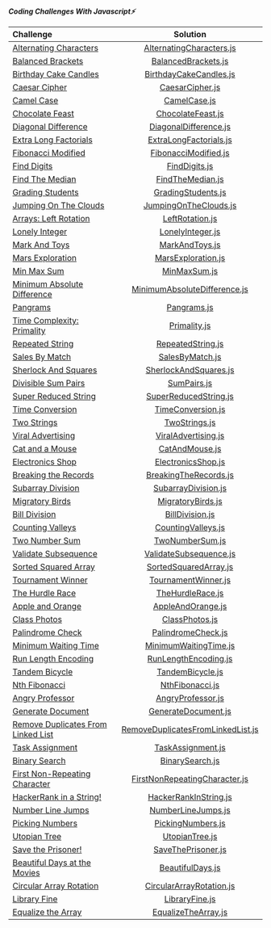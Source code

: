 ***Coding Challenges With Javascript⚡️***

| Challenge                                                                                                            |                                                                                                      Solution                                                                                                       | 
|:---------------------------------------------------------------------------------------------------------------------|:-------------------------------------------------------------------------------------------------------------------------------------------------------------------------------------------------------------------:| 
| [Alternating Characters](https://www.hackerrank.com/challenges/alternating-characters/problem?h_r=internal-search)   |                                                   [AlternatingCharacters.js](https://github.com/esrasen9/algo-challenges-js/blob/master/AlternatingCharacters.js)                                                   |
| [Balanced Brackets](https://www.hackerrank.com/challenges/balanced-brackets/problem?h_r=internal-search)             |                                                        [BalancedBrackets.js](https://github.com/esrasen9/algo-challenges-js/blob/master/BalancedBrackets.js)                                                        | 
| [Birthday Cake Candles](https://www.hackerrank.com/challenges/birthday-cake-candles/problem?h_r=internal-search)     |                                                     [BirthdayCakeCandles.js](https://github.com/esrasen9/algo-challenges-js/blob/master/BirthdayCakeCandles.js)                                                     |
| [Caesar Cipher](https://www.hackerrank.com/challenges/caesar-cipher-1/problem)                                       |                                                            [CaesarCipher.js](https://github.com/esrasen9/algo-challenges-js/blob/master/CaesarCipher.js)                                                            |
| [Camel Case](https://www.hackerrank.com/challenges/camelcase/problem)                                                |                                                               [CamelCase.js](https://github.com/esrasen9/algo-challenges-js/blob/master/CamelCase.js)                                                               |
| [Chocolate Feast](https://www.hackerrank.com/challenges/chocolate-feast/problem)                                     |                                                          [ChocolateFeast.js](https://github.com/esrasen9/algo-challenges-js/blob/master/ChocolateFeast.js)                                                          |
| [Diagonal Difference](https://www.hackerrank.com/challenges/diagonal-difference/problem)                             |                                                      [DiagonalDifference.js](https://github.com/esrasen9/algo-challenges-js/blob/master/DiagonalDifference.js)                                                      |
| [Extra Long Factorials](https://www.hackerrank.com/challenges/extra-long-factorials/problem)                         |                                                     [ExtraLongFactorials.js](https://github.com/esrasen9/algo-challenges-js/blob/master/ExtraLongFactorials.js)                                                     |
| [Fibonacci Modified](https://www.hackerrank.com/challenges/fibonacci-modified/problem)                               |                                                       [FibonacciModified.js](https://github.com/esrasen9/algo-challenges-js/blob/master/FibonacciModified.js)                                                       |
| [Find Digits](https://www.hackerrank.com/challenges/find-digits/problem)                                             |                                                              [FindDigits.js](https://github.com/esrasen9/algo-challenges-js/blob/master/FindDigits.js)                                                              |
| [Find The Median](https://www.hackerrank.com/challenges/find-the-median/problem)                                     |                                                           [FindTheMedian.js](https://github.com/esrasen9/algo-challenges-js/blob/master/FindTheMedian.js)                                                           |
| [Grading Students](https://www.hackerrank.com/challenges/three-month-preparation-kit-grading/problem)                |                                                         [GradingStudents.js](https://github.com/esrasen9/algo-challenges-js/blob/master/GradingStudents.js)                                                         |
| [Jumping On The Clouds](https://www.hackerrank.com/challenges/jumping-on-the-clouds/problem)                         |                                                      [JumpingOnTheClouds.js](https://github.com/esrasen9/algo-challenges-js/blob/master/JumpingOnTheClouds.js)                                                      |
| [Arrays: Left Rotation](https://www.hackerrank.com/challenges/ctci-array-left-rotation/problem)                      |                                                            [LeftRotation.js](https://github.com/esrasen9/algo-challenges-js/blob/master/LeftRotation.js)                                                            |
| [Lonely Integer](https://www.hackerrank.com/challenges/ctci-lonely-integer/problem)                                  |                                                           [LonelyInteger.js](https://github.com/esrasen9/algo-challenges-js/blob/master/LonelyInteger.js)                                                           |
| [Mark And Toys](https://www.hackerrank.com/challenges/mark-and-toys/problem)                                         |                                                             [MarkAndToys.js](https://github.com/esrasen9/algo-challenges-js/blob/master/MarkAndToys.js)                                                             |
| [Mars Exploration](https://www.hackerrank.com/challenges/mars-exploration/problem)                                   |                                                         [MarsExploration.js](https://github.com/esrasen9/algo-challenges-js/blob/master/MarsExploration.js)                                                         |
| [Min Max Sum](https://www.hackerrank.com/challenges/mini-max-sum/problem)                                            |                                                               [MinMaxSum.js](https://github.com/esrasen9/algo-challenges-js/blob/master/MinMaxSum.js)                                                               |
| [Minimum Absolute Difference](https://www.hackerrank.com/challenges/minimum-absolute-difference-in-an-array/problem) |                                               [MinimumAbsoluteDifference.js](https://github.com/esrasen9/algo-challenges-js/blob/master/MinimumAbsoluteDifference.js)                                               |
| [Pangrams](https://www.hackerrank.com/challenges/pangrams/problem)                                                   |                                                                [Pangrams.js](https://github.com/esrasen9/algo-challenges-js/blob/master/Pangrams.js)                                                                |
| [Time Complexity: Primality](https://www.hackerrank.com/challenges/ctci-big-o/problem)                               |                                                               [Primality.js](https://github.com/esrasen9/algo-challenges-js/blob/master/Primality.js)                                                               |
| [Repeated String](https://www.hackerrank.com/challenges/repeated-string/problem)                                     |                                                          [RepeatedString.js](https://github.com/esrasen9/algo-challenges-js/blob/master/RepeatedString.js)                                                          |
| [Sales By Match](https://www.hackerrank.com/challenges/sock-merchant/problem)                                        |                                                            [SalesByMatch.js](https://github.com/esrasen9/algo-challenges-js/blob/master/SalesByMatch.js)                                                            |
| [Sherlock And Squares](https://www.hackerrank.com/challenges/sherlock-and-squares/problem)                           |                                                      [SherlockAndSquares.js](https://github.com/esrasen9/algo-challenges-js/blob/master/SherlockAndSquares.js)                                                      |
| [Divisible Sum Pairs](https://www.hackerrank.com/challenges/divisible-sum-pairs/problem)                             |                                                                [SumPairs.js](https://github.com/esrasen9/algo-challenges-js/blob/master/SumPairs.js)                                                                |
| [Super Reduced String](https://www.hackerrank.com/challenges/reduced-string/problem)                                 |                                                      [SuperReducedString.js](https://github.com/esrasen9/algo-challenges-js/blob/master/SuperReducedString.js)                                                      |
| [Time Conversion](https://www.hackerrank.com/challenges/time-conversion/problem)                                     |                                                          [TimeConversion.js](https://github.com/esrasen9/algo-challenges-js/blob/master/TimeConversion.js)                                                          |
| [Two Strings](https://www.hackerrank.com/challenges/two-strings/problem)                                             |                                                              [TwoStrings.js](https://github.com/esrasen9/algo-challenges-js/blob/master/TwoStrings.js)                                                              |
| [Viral Advertising](https://www.hackerrank.com/challenges/strange-advertising/problem)                               |                                                        [ViralAdvertising.js](https://github.com/esrasen9/algo-challenges-js/blob/master/ViralAdvertising.js)                                                        |
| [Cat and a Mouse](https://www.hackerrank.com/challenges/cats-and-a-mouse/problem)                                    |                                                             [CatAndMouse.js](https://github.com/esrasen9/algo-challenges-js/blob/master/CatAndMouse.js)                                                             |
| [Electronics Shop](https://www.hackerrank.com/challenges/electronics-shop/problem)                                   |                                                         [ElectronicsShop.js](https://github.com/esrasen9/algo-challenges-js/blob/master/ElectronicsShop.js)                                                         |
| [Breaking the Records](https://www.hackerrank.com/challenges/breaking-best-and-worst-records/problem)                |                                                      [BreakingTheRecords.js](https://github.com/esrasen9/algo-challenges-js/blob/master/BreakingTheRecords.js)                                                      |
| [Subarray Division](https://www.hackerrank.com/challenges/the-birthday-bar/problem)                                  |                                                        [SubarrayDivision.js](https://github.com/esrasen9/algo-challenges-js/blob/master/SubarrayDivision.js)                                                        |
| [Migratory Birds](https://www.hackerrank.com/challenges/migratory-birds/problem)                                     |                                                          [MigratoryBirds.js](https://github.com/esrasen9/algo-challenges-js/blob/master/MigratoryBirds.js)                                                          |
| [Bill Division](https://www.hackerrank.com/challenges/bon-appetit/problem)                                           |                                                            [BillDivision.js](https://github.com/esrasen9/algo-challenges-js/blob/master/BillDivision.js)                                                            |
| [Counting Valleys](https://www.hackerrank.com/challenges/counting-valleys/problem)                                   |                                                         [CountingValleys.js](https://github.com/esrasen9/algo-challenges-js/blob/master/CountingValleys.js)                                                         |
| [Two Number Sum](https://www.algoexpert.io/questions/Two%20Number%20Sum)                                             |                                                            [TwoNumberSum.js](https://github.com/esrasen9/algo-challenges-js/blob/master/TwoNumberSum.js)                                                            |
| [Validate Subsequence](https://www.algoexpert.io/questions/Validate%20Subsequence)                                   |                                                     [ValidateSubsequence.js](https://github.com/esrasen9/algo-challenges-js/blob/master/ValidateSubsequence.js)                                                     |
| [Sorted Squared Array](https://www.algoexpert.io/questions/Sorted%20Squared%20Array)                                 |                                                      [SortedSquaredArray.js](https://github.com/esrasen9/algo-challenges-js/blob/master/SortedSquaredArray.js)                                                      |
| [Tournament Winner](https://www.algoexpert.io/questions/Tournament%20Winner)                                         |                                                        [TournamentWinner.js](https://github.com/esrasen9/algo-challenges-js/blob/master/TournamentWinner.js)                                                        |
| [The Hurdle Race](https://www.hackerrank.com/challenges/the-hurdle-race/problem)                                     |                                                           [TheHurdleRace.js](https://github.com/esrasen9/algo-challenges-js/blob/master/TheHurdleRace.js)                                                           |
| [Apple and Orange](https://www.hackerrank.com/challenges/apple-and-orange/problem)                                   |                                                          [AppleAndOrange.js](https://github.com/esrasen9/algo-challenges-js/blob/master/AppleAndOrange.js)                                                          |
| [Class Photos](https://www.algoexpert.io/questions/Class%20Photos)                                                   |                                                             [ClassPhotos.js](https://github.com/esrasen9/algo-challenges-js/blob/master/ClassPhotos.js)                                                             | 
| [Palindrome Check](https://www.algoexpert.io/questions/Palindrome%20Check)                                           |                                                         [PalindromeCheck.js](https://github.com/esrasen9/algo-challenges-js/blob/master/PalindromeCheck.js)                                                         |
| [Minimum Waiting Time](https://www.algoexpert.io/questions/Minimum%20Waiting%20Time)                                 |                                                      [MinimumWaitingTime.js](https://github.com/esrasen9/algo-challenges-js/blob/master/MinimumWaitingTime.js)                                                      |
| [Run Length Encoding](https://www.algoexpert.io/questions/Run-Length%20Encoding)                                     |                                                       [RunLengthEncoding.js](https://github.com/esrasen9/algo-challenges-js/blob/master/RunLengthEncoding.js)                                                       |
| [Tandem Bicycle](https://www.algoexpert.io/questions/Tandem%20Bicycle)                                               |                                                           [TandemBicycle.js](https://github.com/esrasen9/algo-challenges-js/blob/master/TandemBicycle.js)                                                           |
| [Nth Fibonacci](https://www.algoexpert.io/questions/Nth%20Fibonacci)                                                 |                                                            [NthFibonacci.js](https://github.com/esrasen9/algo-challenges-js/blob/master/NthFibonacci.js)                                                            |
| [Angry Professor](https://www.hackerrank.com/challenges/angry-professor/problem)                                     |                                                          [AngryProfessor.js](https://github.com/esrasen9/algo-challenges-js/blob/master/AngryProfessor.js)                                                          |
| [Generate Document](https://www.algoexpert.io/questions/Generate%20Document)                                         |                                                        [GenerateDocument.js](https://github.com/esrasen9/algo-challenges-js/blob/master/GenerateDocument.js)                                                        |
| [Remove Duplicates From Linked List](https://www.algoexpert.io/questions/Remove%20Duplicates%20From%20Linked%20List) |                                          [RemoveDuplicatesFromLinkedList.js](https://github.com/esrasen9/algo-challenges-js/blob/master/RemoveDuplicatesFromLinkedList.js)                                          | 
| [Task Assignment](https://www.algoexpert.io/questions/Task%20Assignment)                                             |                                                          [TaskAssignment.js](https://github.com/esrasen9/algo-challenges-js/blob/master/TaskAssignment.js)                                                          |
| [Binary Search](https://www.algoexpert.io/questions/Binary%20Search)                                                 |                                                            [BinarySearch.js](https://github.com/esrasen9/algo-challenges-js/blob/master/BinarySearch.js)                                                            
| [First Non-Repeating Character](https://www.algoexpert.io/questions/First%20Non-Repeating%20Character)               |                                              [FirstNonRepeatingCharacter.js](https://github.com/esrasen9/algo-challenges-js/blob/master/FirstNonRepeatingCharacter.js)                                              |
| [HackerRank in a String!](https://www.hackerrank.com/challenges/hackerrank-in-a-string/problem?isFullScreen=false)   |                                                      [HackerRankInString.js](https://github.com/esrasen9/algo-challenges-js/blob/master/HackerRankInString.js)                                                      |
| [Number Line Jumps](https://www.hackerrank.com/challenges/kangaroo/problem)                                          |                                                         [NumberLineJumps.js](https://github.com/esrasen9/algo-challenges-js/blob/master/NumberLineJumps.js)                                                         |
| [Picking Numbers](https://www.hackerrank.com/challenges/picking-numbers/problem?isFullScreen=false)                  |                                                          [PickingNumbers.js](https://github.com/esrasen9/algo-challenges-js/blob/master/PickingNumbers.js)                                                          |                                                                |
| [Utopian Tree](https://www.hackerrank.com/challenges/utopian-tree/problem?isFullScreen=false)                        |                                                             [UtopianTree.js](https://github.com/esrasen9/algo-challenges-js/blob/master/UtopianTree.js)                                                             |
| [Save the Prisoner!](https://www.hackerrank.com/challenges/save-the-prisoner/problem?isFullScreen=false)             |                                                         [SaveThePrisoner.js](https://github.com/esrasen9/algo-challenges-js/blob/master/SaveThePrisoner.js)                                                         |                                                                |
| [Beautiful Days at the Movies](https://www.hackerrank.com/challenges/beautiful-days-at-the-movies/problem)           |                                                           [BeautifulDays.js](https://github.com/esrasen9/algo-challenges-js/blob/master/BeautifulDays.js)                                                           |
| [Circular Array Rotation](https://www.hackerrank.com/challenges/circular-array-rotation/problem)                     |                         [CircularArrayRotation.js](https://github.com/esrasen9/algo-challenges-js/blob/master/CircularArrayRotation.js)                                                                             |
| [Library Fine](https://www.hackerrank.com/challenges/library-fine/problem)                                           |                                                             [LibraryFine.js](https://github.com/esrasen9/algo-challenges-js/blob/master/LibraryFine.js)                                                             |
| [Equalize the Array](https://www.hackerrank.com/challenges/equality-in-a-array/problem)                              |[EqualizeTheArray.js](https://github.com/esrasen9/algo-challenges-js/blob/master/EqualizeTheArray.js)|